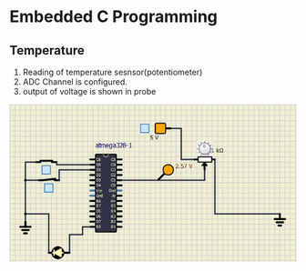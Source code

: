 # Embedded C Programming 
## Temperature 
1. Reading of temperature sesnsor(potentiometer)
2. ADC Channel is configured.
3. output of voltage is shown in probe
 
![Activity2](https://github.com/topnotch07/Emb-C/blob/77473362f45d4087851604d8efbcad720a570069/Activity-2/activity-2.jpg)
